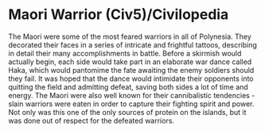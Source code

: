 # Maori Warrior (Civ5)/Civilopedia

The Maori were some of the most feared warriors in all of Polynesia. They decorated their faces in a series of intricate and frightful tattoos, describing in detail their many accomplishments in battle. Before a skirmish would actually begin, each side would take part in an elaborate war dance called Haka, which would pantomime the fate awaiting the enemy soldiers should they fail. It was hoped that the dance would intimidate their opponents into quitting the field and admitting defeat, saving both sides a lot of time and energy.
The Maori were also well known for their cannibalistic tendencies - slain warriors were eaten in order to capture their fighting spirit and power. Not only was this one of the only sources of protein on the islands, but it was done out of respect for the defeated warriors.